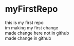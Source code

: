 # myFirstRepo
this is my first repo
<br>
im making my first change
<br>
made change here not in github
<br>
made change in github
